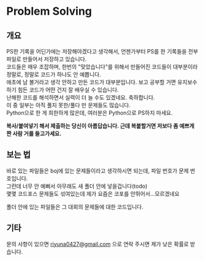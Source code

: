 Problem Solving
===============
개요
-----
PS한 기록을 어딘가에는 저장해야겠다고 생각해서, 언젠가부터 PS를 한 기록들을 전부 파일로 만들어서 저장하고 있습니다.   
코드들은 매우 조잡하며, 한번의 "맞았습니다"를 위해서 만들어진 코드들이 대부분이라 정말로, 정말로 코드가 하나도 안 예쁩니다.   
애초에 남 볼거라고 생각 안하고 만든 코드가 대부분입니다. 보고 공부할 거면 유지보수하기 힘든 코드가 어떤 건지 잘 배우실 수 있습니다.   
난해한 코드를 해석하면서 실력이 더 늘 수도 있겠네요. 축하합니다.   
이 중 일부는 아직 풀지 못한/풀다 만 문제들도 많습니다.   
Python으로 한 게 희한하게 많은데, 여러분은 Python으로 PS하지 마세요.   


**복사/붙여넣기 해서 제출하는 당신이 아름답습니다. 근데 복붙할거면 저보다 좀 예쁘게 짠 사람 거를 들고가세요.**

보는 법
-------
바로 있는 파일들은 boj에 있는 문제들이라고 생각하시면 되는데, 파일 번호가 문제 번호입니다.   
그런데 너무 안 예뻐서 아무래도 새 폴더 안에 넣을겁니다(todo)   
몇몇 코드포스 문제들도 섞여있는데 제가 요즘은 코포를 안뛰어서...모르겠네요   

폴더 안에 있는 파일들은 그 대회의 문제들에 대한 코드입니다.

기타
----
문의 사항이 있으면 riyuna0427@gmail.com 으로 연락 주시면 제가 낮은 확률로 받습니다.
